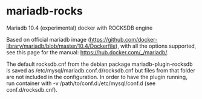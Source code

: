 # mariadb-rocks
Mariadb 10.4 (experimental) docker with ROCKSDB engine

Based on official mariadb image (https://github.com/docker-library/mariadb/blob/master/10.4/Dockerfile), with all the options supported, see this page for the manual: https://hub.docker.com/_/mariadb/.

The default rocksdb.cnf from the debian package mariadb-plugin-rocksdb is saved as /etc/mysql/mariadb.conf.d/rocksdb.cnf but files from that folder are not included in the configuration. In order to have the plugin running, run container with -v /path/to/conf.d:/etc/mysql/conf.d (see conf.d/rocksdb.cnf).

